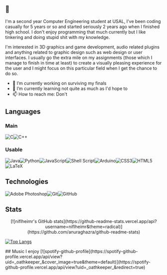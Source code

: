 ## 👋
I'm a second year Computer Engineering student at USAL, I've been coding casually for 5 years or so and started seriously 2 years ago when I finished high school. I don't enjoy programming that much currently but I like tinkering and doing stupid shit with my knowledge. 


I'm interested in 3D graphics and game development, audio related plugins and anything related to graphic design such as web design or user interfaces. I usually go the extra mile on my assignments (those which I manage to finish in time at least) to create a visually pleasing experience for the user and I might focus on this particular field when I get the chance to do so.

- 🔭 I’m currently working on surviving my finals
- 🌱 I’m currently learning not quite as much as I'd hope to
- 📫 How to reach me: Don't

## Languages
### Main
<img alt="C" src="https://img.shields.io/badge/c-%2300599C.svg?style=for-the-badge&logo=c&logoColor=white"/><img alt="C++" src="https://img.shields.io/badge/c++-%2300599C.svg?style=for-the-badge&logo=c%2B%2B&logoColor=white"/>
### Usable
<img alt="Java" src="https://img.shields.io/badge/java-%23ED8B00.svg?style=for-the-badge&logo=java&logoColor=white"/><img alt="Python" src="https://img.shields.io/badge/python-%2314354C.svg?style=for-the-badge&logo=python&logoColor=white"/><img alt="JavaScript" src="https://img.shields.io/badge/javascript-%23323330.svg?style=for-the-badge&logo=javascript&logoColor=%23F7DF1E"/><img alt="Shell Script" src="https://img.shields.io/badge/shell_script-%23121011.svg?style=for-the-badge&logo=gnu-bash&logoColor=white"/><img alt="Arduino" src="https://img.shields.io/badge/-Arduino-00979D?style=for-the-badge&logo=Arduino&logoColor=white"/><img alt="CSS3" src="https://img.shields.io/badge/css3-%231572B6.svg?style=for-the-badge&logo=css3&logoColor=white"/><img alt="HTML5" src="https://img.shields.io/badge/html5-%23E34F26.svg?style=for-the-badge&logo=html5&logoColor=white"/><img alt="LaTeX" src="https://img.shields.io/badge/latex-%23008080.svg?style=for-the-badge&logo=latex&logoColor=white"/>

## Technologies
<img alt="Adobe Photoshop" src="https://img.shields.io/badge/adobephotoshop-%2331A8FF.svg?style=for-the-badge&logo=adobephotoshop&logoColor=white"/><img alt="Git" src="https://img.shields.io/badge/git-%23F05033.svg?style=for-the-badge&logo=git&logoColor=white"/><img alt="GitHub" src="https://img.shields.io/badge/github-%23121011.svg?style=for-the-badge&logo=github&logoColor=white"/>

## Stats
<p align="center">
[![nifIheimr's GitHub stats](https://github-readme-stats.vercel.app/api?username=nifIheimr&theme=radical)](https://github.com/anuraghazra/github-readme-stats)

[![Top Langs](https://github-readme-stats.vercel.app/api/top-langs/?username=nifIheimr&theme=radical)](https://github.com/anuraghazra/github-readme-stats)
</p>
## Music I enjoy
[![spotify-github-profile](https://spotify-github-profile.vercel.app/api/view?uid=_oathkeeper_&cover_image=true&theme=default)](https://spotify-github-profile.vercel.app/api/view?uid=_oathkeeper_&redirect=true)
